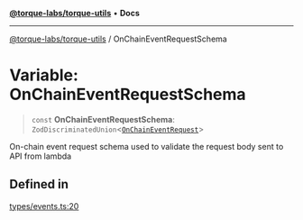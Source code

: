 [**@torque-labs/torque-utils**](../README.md) • **Docs**

***

[@torque-labs/torque-utils](../README.md) / OnChainEventRequestSchema

# Variable: OnChainEventRequestSchema

> `const` **OnChainEventRequestSchema**: `ZodDiscriminatedUnion`\<[`OnChainEventRequest`](../type-aliases/OnChainEventRequest.md)\>

On-chain event request schema used to validate the request body sent to API from lambda

## Defined in

[types/events.ts:20](https://github.com/torque-labs/torque-utils/blob/a612e615fa21888d00ebb7bf70f9910fab4be80a/types/events.ts#L20)
